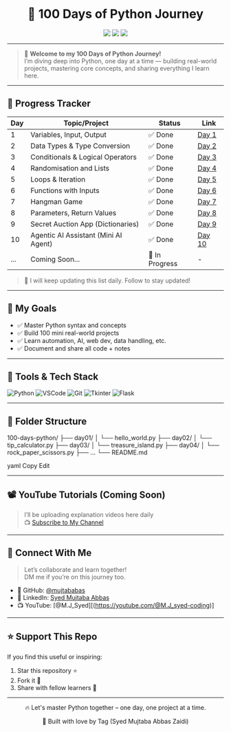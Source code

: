 <h1 align="center">🐍 100 Days of Python Journey</h1>

<p align="center">
  <img src="https://img.shields.io/badge/Python-100%20Days-blue?style=for-the-badge&logo=python&logoColor=white" />
  <img src="https://img.shields.io/badge/Made%20with-Love-red?style=for-the-badge" />
  <img src="https://img.shields.io/github/last-commit/mujtababas/100-days-python?style=for-the-badge" />
</p>

---

> 🚀 **Welcome to my 100 Days of Python Journey!**  
> I’m diving deep into Python, one day at a time — building real-world projects, mastering core concepts, and sharing everything I learn here.

---

## 📅 Progress Tracker

| Day | Topic/Project                          | Status     | Link         |
|-----|----------------------------------------|------------|--------------|
| 1   | Variables, Input, Output               | ✅ Done     | [Day 1](./day01) |
| 2   | Data Types & Type Conversion           | ✅ Done     | [Day 2](./day02) |
| 3   | Conditionals & Logical Operators       | ✅ Done     | [Day 3](./day03) |
| 4   | Randomisation and Lists                | ✅ Done     | [Day 4](./day04) |
| 5   | Loops & Iteration                      | ✅ Done     | [Day 5](./day05) |
| 6   | Functions with Inputs                  | ✅ Done     | [Day 6](./day06) |
| 7   | Hangman Game                           | ✅ Done     | [Day 7](./day07) |
| 8   | Parameters, Return Values              | ✅ Done     | [Day 8](./day08) |
| 9   | Secret Auction App (Dictionaries)      | ✅ Done     | [Day 9](./day09) |
| 10  | Agentic AI Assistant (Mini AI Agent)   | ✅ Done     | [Day 10](./day10) |
| ... | Coming Soon...                         | 🔄 In Progress | -          |

> 🌱 I will keep updating this list daily. Follow to stay updated!

---

## 🎯 My Goals

- ✅ Master Python syntax and concepts
- ✅ Build 100 mini real-world projects
- ✅ Learn automation, AI, web dev, data handling, etc.
- ✅ Document and share all code + notes

---

## 🔧 Tools & Tech Stack

![Python](https://img.shields.io/badge/Python-3.x-yellow?style=flat-square&logo=python)
![VSCode](https://img.shields.io/badge/Editor-VSCode-blue?style=flat-square&logo=visual-studio-code)
![Git](https://img.shields.io/badge/Git-Version%20Control-orange?style=flat-square&logo=git)
![Tkinter](https://img.shields.io/badge/GUI-Tkinter-green?style=flat-square)
![Flask](https://img.shields.io/badge/Web-Flask-black?style=flat-square&logo=flask)

---

## 📁 Folder Structure

100-days-python/
├── day01/
│ └── hello_world.py
├── day02/
│ └── tip_calculator.py
├── day03/
│ └── treasure_island.py
├── day04/
│ └── rock_paper_scissors.py
├── ...
└── README.md

yaml
Copy
Edit

---

## 📽️ YouTube Tutorials (Coming Soon)

> I’ll be uploading explanation videos here daily  
📺 [Subscribe to My Channel](https://youtube.com/@yourchannel)

---

## 🤝 Connect With Me

> Let’s collaborate and learn together!  
> DM me if you’re on this journey too.

- 🧠 GitHub: [@mujtababas](https://github.com/syed-mujtaba-stack)
- 💼 LinkedIn: [Syed Mujtaba Abbas]([https://linkedin.com/in/your-profile](https://www.linkedin.com/in/syed-m-069a7a2bb/))
- 📺 YouTube: [@M.J_Syed][(https://youtube.com/@M.J_syed-coding)]

---

## ⭐ Support This Repo

If you find this useful or inspiring:

1. Star this repository ⭐  
2. Fork it 🔁  
3. Share with fellow learners 📢

---

<p align="center">🔥 Let's master Python together – one day, one project at a time.</p>
<p align="center">💛 Built with love by Tag (Syed Mujtaba Abbas Zaidi)</p>

